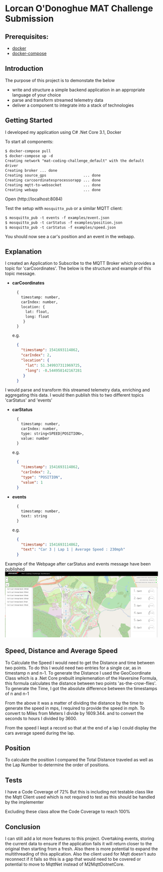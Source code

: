 # Lorcan O'Donoghue MAT Challenge Submission

## Prerequisites:

* [docker](https://docs.docker.com/)
* [docker-compose](https://docs.docker.com/compose/)

## Introduction

The purpose of this project is to demonstate the below
* write and structure a simple backend application in an appropriate language of your choice
* parse and transform streamed telemetry data
* deliver a component to integrate into a stack of technologies

## Getting Started

I developed my application using C# .Net Core 3.1, Docker

To start all components:

```console
$ docker-compose pull
$ docker-compose up -d
Creating network "mat-coding-challenge_default" with the default driver
Creating broker ... done
Creating source_gps                 ... done
Creating carcoordinatesprocessorapp ... done
Creating mqtt-to-websocket          ... done
Creating webapp                     ... done
```

Open (http://localhost:8084)

Test the setup with `mosquitto_pub` or a similar MQTT client:

```console
$ mosquitto_pub -t events -f examples/event.json
$ mosquitto_pub -t carStatus -f examples/position.json
$ mosquitto_pub -t carStatus -f examples/speed.json
```

You should now see a car's position and an event in the webapp.

## Explanation

I created an Application to Subscribe to the MQTT Broker which provides a topic for 'carCoordinates'.
The below is the structure and example of this topic message.

* **carCoordinates**

    ```console
      {
        timestamp: number,
        carIndex: number,
        location: {
          lat: float,
          long: float
         }
      }
    ```

  e.g.

    ```json
      {
        "timestamp": 1541693114862,
        "carIndex": 2,
        "location": {
          "lat": 51.349937311969725,
          "long": -0.544958142167281
         }
      }
    ```
I would parse and transform this streamed telemetry data, enriching and aggregating this data.
I would then publish this to two different topics 'carStatus' and 'events'

- **carStatus**

    ```console
      {
        timestamp: number,
        carIndex: number,
        type: string<SPEED|POSITION>,
        value: number
      }
    ```

  e.g.

    ```json
      {
        "timestamp": 1541693114862,
        "carIndex": 2,
        "type": "POSITION",
        "value": 1
      }
    ```

- **events**

    ```console
      {
        timestamp: number,
        text: string
      }
    ```

  e.g.

    ```json
      {
        "timestamp": 1541693114862,
        "text": "Car 3 | Lap 1 | Average Speed : 230mph"
      }
    ```
Example of the Webpage after carStatus and events message have been published
![Components](./WebPageExample.PNG)

## Speed, Distance and Average Speed

To Calculate the Speed I would need to get the Distance and time between two points.
To do this I would need two entries for a single car, as in timestamp n and n-1. 
To generate the Distance I used the GeoCoordinate Class which is a .Net Core prebuilt implemenation of the Haversine Formula, this formula calculates the distance between two points 'as-the-crow-flies'.
To generate the Time, I got the absolute difference between the timestamps of n and n-1

From the above it was a matter of dividing the distance by the time to generate the speed in mps, I required to provide the speed in mph.
To convert to Miles from Meters I divide by 1609.344. and to convert the seconds to hours I divided by 3600.

From the speed I kept a record so that at the end of a lap I could display the cars average speed during the lap.

## Position

To calculate the position I compared the Total Distance traveled as well as the Lap Number to determine the order of positions.

## Tests

I have a Code Coverage of 72%
But this is including not testable class like the Mqtt Client used which is not required to test as this should be handled by the implementer

Excluding these class allow the Code Coverage to reach 100%

## Conclusion

I can still add a lot more features to this project. Overtaking events, storing the current data to ensure if the application fails it will return closer to the original then starting from a fresh.
Also there is more potential to expand the multithreading of this application. Also the client used for Mqtt doesn't auto reconnect if it fails so this is a gap that would need to be covered or potential to move to MqttNet instead of M2MqttDotnetCore.